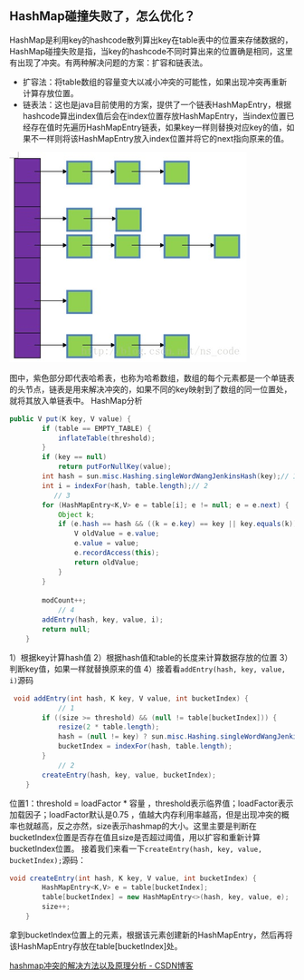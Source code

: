 ## HashMap碰撞失败了，怎么优化？
HashMap是利用key的hashcode散列算出key在table表中的位置来存储数据的，HashMap碰撞失败是指，当key的hashcode不同时算出来的位置确是相同，这里有出现了冲突。有两种解决问题的方案：扩容和链表法。
- 扩容法：将table数组的容量变大以减小冲突的可能性，如果出现冲突再重新计算存放位置。
- 链表法：这也是java目前使用的方案，提供了一个链表HashMapEntry，根据hashcode算出index值后会在index位置存放HashMapEntry，当index位置已经存在值时先遍历HashMapEntry链表，如果key一样则替换对应key的值，如果不一样则将该HashMapEntry放入index位置并将它的next指向原来的值。

![](./_image/2019-03-26-15-21-41.jpg)

图中，紫色部分即代表哈希表，也称为哈希数组，数组的每个元素都是一个单链表的头节点，链表是用来解决冲突的，如果不同的key映射到了数组的同一位置处，就将其放入单链表中。
HashMap分析
```java
public V put(K key, V value) {
        if (table == EMPTY_TABLE) {
            inflateTable(threshold);
        }
        if (key == null)
            return putForNullKey(value);
        int hash = sun.misc.Hashing.singleWordWangJenkinsHash(key);// 1
        int i = indexFor(hash, table.length);// 2
		   // 3
        for (HashMapEntry<K,V> e = table[i]; e != null; e = e.next) {
            Object k;
            if (e.hash == hash && ((k = e.key) == key || key.equals(k))) {
                V oldValue = e.value;
                e.value = value;
                e.recordAccess(this);
                return oldValue;
            }
        }

        modCount++;
			// 4
        addEntry(hash, key, value, i);
        return null;
    }
```
1）根据key计算hash值
2）根据hash值和table的长度来计算数据存放的位置
3）判断key值，如果一样就替换原来的值
4）接着看`addEntry(hash, key, value, i)`源码
```java
 void addEntry(int hash, K key, V value, int bucketIndex) {
			// 1
        if ((size >= threshold) && (null != table[bucketIndex])) {
            resize(2 * table.length);
            hash = (null != key) ? sun.misc.Hashing.singleWordWangJenkinsHash(key) : 0;
            bucketIndex = indexFor(hash, table.length);
        }
			// 2
        createEntry(hash, key, value, bucketIndex);
    }
```
位置1：threshold  = loadFactor * 容量 ，threshold表示临界值；loadFactor表示加载因子；loadFactor默认是0.75 ，值越大内存利用率越高，但是出现冲突的概率也就越高，反之亦然，size表示hashmap的大小。这里主要是判断在bucketIndex位置是否存在值且size是否超过阈值，用以扩容和重新计算bucketIndex位置。
接着我们来看一下`createEntry(hash, key, value, bucketIndex);`源码：
```java
void createEntry(int hash, K key, V value, int bucketIndex) {
        HashMapEntry<K,V> e = table[bucketIndex];
        table[bucketIndex] = new HashMapEntry<>(hash, key, value, e);
        size++;
    }
```
拿到bucketIndex位置上的元素，根据该元素创建新的HashMapEntry，然后再将该HashMapEntry存放在table[bucketIndex]处。

[hashmap冲突的解决方法以及原理分析 - CSDN博客](http://blog.csdn.net/abcd1430/article/details/52745155)